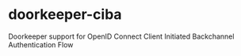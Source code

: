 # doorkeeper-ciba
Doorkeeper support for OpenID Connect Client Initiated Backchannel Authentication Flow
